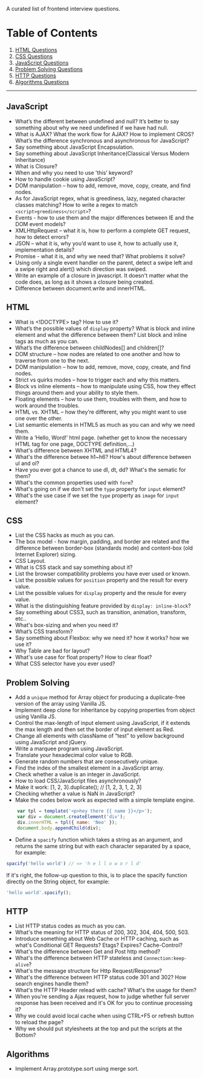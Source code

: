 A curated list of frontend interview questions.

# Table of Contents

  1. [HTML Questions](#html)
  1. [CSS Questions](#css)
  1. [JavaScript Questions](#javascript)
  1. [Problem Solving Questions](#problem-solving)
  1. [HTTP Questions](#http)
  1. [Algorithms Questions](#algorithms)

----

## <a name='javascript'>JavaScript</a>

* What’s the different between undefined and null? It’s better to say something about why we need undefined if we have had null.
* What is AJAX? What the work flow for AJAX? How to implement CROS? What’s the difference synchronous and asynchronous for JavaScript?
* Say something about JavaScript Encapsulation.
* Say something about JavaScript Inheritance(Classical Versus Modern Inheritance)
* What is Closure? 
* When and why you need to use ’this’ keyword?
* How to handle cookie using JavaScript?
* DOM manipulation – how to add, remove, move, copy, create, and find nodes.
* As for JavaScript regex, what is greediness, lazy, negated character classes matching? How to write a regex to match `<script>greediness</script>`?
* Events - how to use them and the major differences between IE and the DOM event models?
* XMLHttpRequest – what it is, how to perform a complete GET request, how to detect errors?
* JSON – what it is, why you’d want to use it, how to actually use it, implementation details?
* Promise - what it is, and why we need that? What problems it solve?
* Using only a single event handler on the parent, detect a swipe left and a swipe right and alert() which direction was swiped.
* Write an example of a closure in javascript. It doesn't matter what the code does, as long as it shows a closure being created.
* Difference between document.write and innerHTML.

## <a name='html'>HTML</a>

* What is <!DOCTYPE> tag? How to use it?
* What’s the possible values of `display` property? What is block and inline element and what the difference between them? List block and inline tags as much as you can.
* What’s the difference between childNodes[] and children[]?
* DOM structure – how nodes are related to one another and how to traverse from one to the next.
* DOM manipulation – how to add, remove, move, copy, create, and find nodes.
* Strict vs quirks modes – how to trigger each and why this matters.
* Block vs inline elements – how to manipulate using CSS, how they effect things around them and your ability to style them.
* Floating elements – how to use them, troubles with them, and how to work around the troubles.
* HTML vs. XHTML – how they’re different, why you might want to use one over the other.
* List semantic elements in HTML5 as much as you can and why we need them.
* Write a ‘Hello, Word!’ html page. (whether get to know the necessary HTML tag for one page, DOCTYPE definition,...)
* What's difference between XHTML and HTML4?
* What's the difference betwee h1~h6? How's about difference between ul and ol?
* Have you ever got a chance to use dl, dt, dd? What's the sematic for them?
* What's the common properties used with `form`?
* What's going on if we don't set the `type` property for `input` element?
* What's the use case if we set the `type` property as `image` for `input` element?

## <a name='css'>CSS</a>

* List the CSS hacks as much as you can.
* The box model - how margin, padding, and border are related and the difference between border-box (standards mode) and content-box (old Internet Explorer) sizing.
* CSS Layout.
* What is CSS stack and say something about it?
* List the browser compatibility problems you have ever used or known.
* List the possible values for `position` property and the result for every value.
* List the possible values for `display` property and the resule for every value.
* What is the distinguishing feature provided by `display: inline-block`?
* Say something about CSS3, such as transition, animation, transform, etc..
* What's box-sizing and when you need it?
* What’s CSS transform?
* Say something about Flexbox: why we need it? how it works? how we use it?
* Why Table are bad for layout?
* What's use case for float property? How to clear float?
* What CSS selector have you ever used?

## <a name='problem-solving'>Problem Solving</a>

* Add a `unique` method for Array object for producing a duplicate-free version of the array using Vanilla JS.
* Implement deep clone for inheritance by copying properties from object using Vanilla JS.
* Control the max-length of input element using JavaScript, if it extends the max length and then set the border of input element as Red.
* Change all elements with className of “test” to yellow background using JavaScript and jQuery.
* Write a marquee program using JavaScript.
* Translate your hexadecimal color value to RGB.
* Generate random numbers that are consecutively unique.
* Find the index of the smallest element in a JavaScript array.
* Check whether a value is an integer in JavaScript.
* How to load CSS/JavaScript files asynchronously?
* Make it work: [1, 2, 3].duplicate();  // [1, 2, 3, 1, 2, 3]
* Checking whether a value is NaN in JavaScript?
* Make the codes below work as expected with a simple template engine.

~~~JavaScript
    var tpl = template('<p>hey there {{ name }}</p>');
    var div = document.createElement('div');
    div.innerHTML = tpl({ name: 'Neo' });
    document.body.appendChild(div);
~~~

* Define a `spacify` function which takes a string as an argument, and returns the same string but with each character separated by a space, for example: 

~~~JavaScript
spacify('hello world') // => 'h e l l o w o r l d'
~~~~

If it's right, the follow-up question to this, is to place the spacify function directly on the String object, for example:

~~~JavaScript
'hello world'.spacify();
~~~~

## <a name='http'>HTTP</a>

* List HTTP status codes as much as you can.
* What's the meaning for HTTP status of 200, 302, 304, 404, 500, 503.
* Introduce something about Web Cache or HTTP caching, such as what's Conditional GET Requests? Etags? Expires? Cache-Control?
* What's the difference between Get and Post http method?
* What's the difference between HTTP stateless and `Connection:keep-alive`?
* What's the message structure for Http Request/Response?
* What's the difference between HTTP status code 301 and 302? How search engines handle them?
* What's the HTTP Header relead with cache? What's the usage for them?
* When you're sending a Ajax request, how to judge whether full server response has been received and it's OK for you to continue processing it?
* Why we could avoid local cache when using CTRL+F5 or refresh button to reload the page?
* Why we should put stylesheets at the top and put the scripts at the Bottom?

## <a name='algorithms'>Algorithms</a>



* Implement Array.prototype.sort using merge sort.
